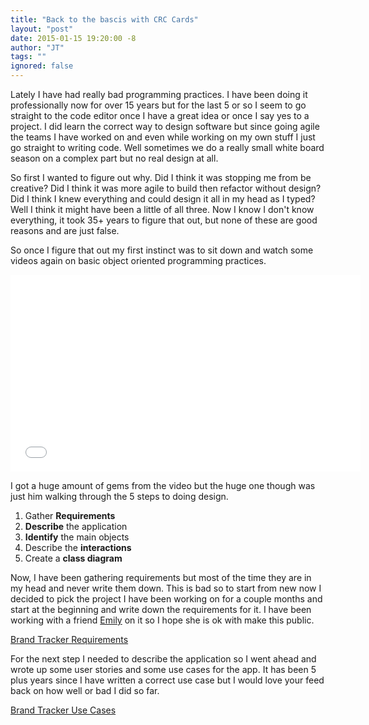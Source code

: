 ```yaml
---
title: "Back to the bascis with CRC Cards"
layout: "post"
date: 2015-01-15 19:20:00 -8
author: "JT"
tags: ""
ignored: false
---
```


Lately I have had really bad programming practices. I have been doing it professionally now for over 15 years but for the last 5 or so I seem to go straight to the code editor once I have a great idea or once I say yes to a project. I did learn the correct way to design software but since going agile the teams I have worked on and even while working on my own stuff I just go straight to writing code. Well sometimes we do a really small white board season on a complex part but no real design at all.

So first I wanted to figure out why. Did I think it was stopping me from be creative? Did I think it was more agile to build then refactor without design? Did I think I knew everything and could design it all in my head as I typed? Well I think it might have been a little of all three. Now I know I don't know everything, it took 35+ years to figure that out, but none of these are good reasons and are just false.

So once I figure that out my first instinct was to sit down and watch some videos again on basic object oriented programming practices.

<iframe width="560" height="315" class="youtube-iframe" src="//www.youtube.com/embed/M1grhaE_xs4?list=PLnxBrInqFEs41ueBVMW0WnumNhNO7xdxg" frameborder="0" allowfullscreen></iframe>

I got a huge amount of gems from the video but the huge one though was just him walking through the 5 steps to doing design.

1. Gather **Requirements**
1. **Describe** the application
1. **Identify** the main objects
1. Describe the **interactions**
1. Create a **class diagram**

Now, I have been gathering requirements but most of the time they are in my head and never write them down. This is bad so to start from new now I decided to pick the project I have been working on for a couple months and start at the beginning and write down the requirements for it. I have been working with a friend [Emily](https://twitter.com/EmilyKolberg) on it so I hope she is ok with make this public.

[Brand Tracker Requirements](/projects/brand-tracker/requirements/)

For the next step I needed to describe the application so I went ahead and wrote up some user stories and some use cases for the app. It has been 5 plus years since I have written a correct use case but I would love your feed back on how well or bad I did so far.

[Brand Tracker Use Cases](/projects/brand-tracker/user-stories-and-use-cases/)
